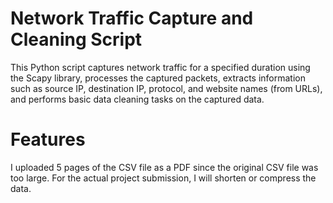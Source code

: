 # Network Traffic Capture and Cleaning Script
This Python script captures network traffic for a specified duration using the Scapy library, processes the captured packets, extracts information such as source IP, destination IP, protocol, and website names (from URLs), and performs basic data cleaning tasks on the captured data.

# Features
I uploaded 5 pages of the CSV file as a PDF since the original CSV file was too large.
For the actual project submission, I will shorten or compress the data.
